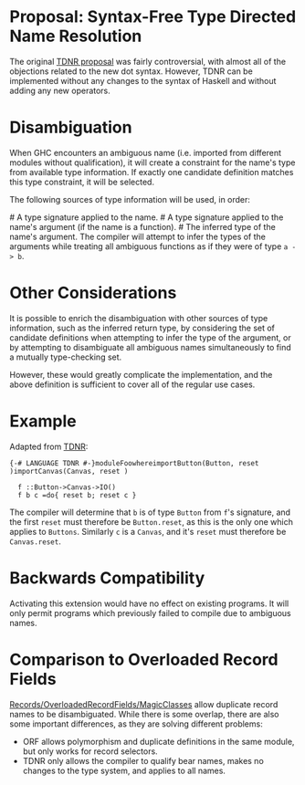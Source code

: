 # Proposal: Syntax-Free Type Directed Name Resolution


The original [ TDNR proposal](http://hackage.haskell.org/trac/haskell-prime/wiki/TypeDirectedNameResolution) was fairly controversial, with almost all of the objections related to the new dot syntax. However, TDNR can be implemented without any changes to the syntax of Haskell and without adding any new operators.

# Disambiguation


When GHC encounters an ambiguous name (i.e. imported from different modules without qualification), it will create a constraint for the name's type from available type information. If exactly one candidate definition matches this type constraint, it will be selected.


The following sources of type information will be used, in order:


\# A type signature applied to the name.
\# A type signature applied to the name's argument (if the name is a function).
\# The inferred type of the name's argument. The compiler will attempt to infer the types of the arguments while treating all ambiguous functions as if they were of type `a -> b`.

# Other Considerations


It is possible to enrich the disambiguation with other sources of type information, such as the inferred return type, by considering the set of candidate definitions when attempting to infer the type of the argument, or by attempting to disambiguate all ambiguous names simultaneously to find a mutually type-checking set.


However, these would greatly complicate the implementation, and the above definition is sufficient to cover all of the regular use cases.

# Example


Adapted from [ TDNR](http://hackage.haskell.org/trac/haskell-prime/wiki/TypeDirectedNameResolution):

```
{-# LANGUAGE TDNR #-}moduleFoowhereimportButton(Button, reset )importCanvas(Canvas, reset )

  f ::Button->Canvas->IO()
  f b c =do{ reset b; reset c }
```


The compiler will determine that `b` is of type `Button` from `f`'s signature, and the first `reset` must therefore be `Button.reset`, as this is the only one which applies to `Buttons`. Similarly `c` is a `Canvas`, and it's `reset` must therefore be `Canvas.reset`.

# Backwards Compatibility


Activating this extension would have no effect on existing programs. It will only permit programs which previously failed to compile due to ambiguous names.

# Comparison to Overloaded Record Fields

[Records/OverloadedRecordFields/MagicClasses](records/overloaded-record-fields/magic-classes) allow duplicate record names to be disambiguated. While there is some overlap, there are also some important differences, as they are solving different problems:

- ORF allows polymorphism and duplicate definitions in the same module, but only works for record selectors.
- TDNR only allows the compiler to qualify bear names, makes no changes to the type system, and applies to all names.
